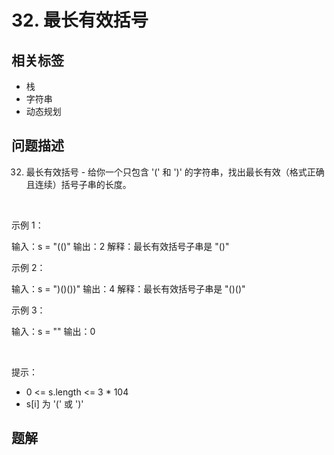 
# 32. 最长有效括号

## 相关标签

- 栈
- 字符串
- 动态规划

## 问题描述 

32. 最长有效括号 - 给你一个只包含 '(' 和 ')' 的字符串，找出最长有效（格式正确且连续）括号子串的长度。

 

示例 1：


输入：s = "(()"
输出：2
解释：最长有效括号子串是 "()"


示例 2：


输入：s = ")()())"
输出：4
解释：最长有效括号子串是 "()()"


示例 3：


输入：s = ""
输出：0


 

提示：

 * 0 <= s.length <= 3 * 104
 * s[i] 为 '(' 或 ')'

## 题解


```ts

````